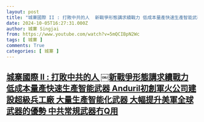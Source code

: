 ```yaml
---
layout: post
title: "城寨國際 II : 打敗中共的人 ￼新戰爭形態講求續戰力 低成本量產快速生產智能武器 Anduril初創軍火公司建設超級兵工廠 大量生產智能化武器 大幅提升美軍全球武器的優勢 中共常規武器冇Q用"
date: 2024-10-05T16:27:31.000Z
author: 城寨 Singjai
from: https://www.youtube.com/watch?v=5mQCIBpN2Wc
tags: [ 城寨 ]
comments: True
categories: [ 城寨 ]
---
```

<!--1728145651000-->
[城寨國際 II : 打敗中共的人 ￼新戰爭形態講求續戰力 低成本量產快速生產智能武器 Anduril初創軍火公司建設超級兵工廠 大量生產智能化武器 大幅提升美軍全球武器的優勢 中共常規武器冇Q用](https://www.youtube.com/watch?v=5mQCIBpN2Wc)
------

<div>

</div>
